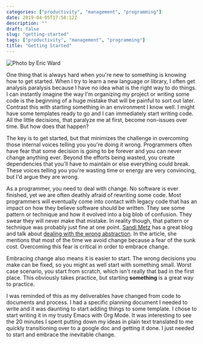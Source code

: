```yaml
---
categories: ["productivity", "management", "programming"]
date: 2019-04-05T17:58:12Z
description: ""
draft: false
slug: "getting-started"
tags: ["productivity", "management", "programming"]
title: "Getting Started"
---
```

![Photo by Eric Ward](https://images.unsplash.com/photo-1493284513035-138df3462fe2?ixlib=rb-1.2.1&q=80&fm=jpg&crop=entropy&cs=tinysrgb&w=1080&fit=max&ixid=eyJhcHBfaWQiOjExNzczfQ")


One thing that is always hard when you're new to something is knowing how to get started. When I try to learn a new language or library, I often get analysis paralysis because I have no idea what is the right way to do things. I can instantly imagine the way I'm organizing my project or writing some code is the beginning of a huge mistake that will be painful to sort out later. Contrast this with starting something in an environment I know well. I might have some templates ready to go and I can immediately start writing code. All the little decisions, that paralyze me at first, become non-issues over time. But how does that happen?

The key is to get started, but that minimizes the challenge in overcoming those internal voices telling you you're doing it wrong. Programmers often have fear that some decision is going to be forever and you can never change anything ever. Beyond the efforts being wasted, you create dependencies that you'll have to maintain or else everything could break. These voices telling you you're wasting time or energy are very convincing, but I'd argue they are wrong.

As a programmer, you need to deal with change. No software is ever finished, yet we are often deathly afraid of rewriting some code. Most programmers will eventually come into contact with legacy code that has an impact on how they believe software should be written. They see some pattern or technique and how it evolved into a big blob of confusion. They swear they will never make that mistake. In reality though, that pattern or technique was probably just fine at one point. [Sandi Metz](https://www.sandimetz.com/) has a great blog and talk about [dealing with the wrong abstraction](https://www.sandimetz.com/blog/2016/1/20/the-wrong-abstraction). In the article, she mentions that most of the time we avoid change because a fear of the sunk cost. Overcoming this fear is critical in order to embrace change.

Embracing change also means it is easier to start. The wrong decisions you make can be fixed, so you might as well start with something small. Worst case scenario, you start from scratch, which isn't really that bad in the first place. This obviously takes practice, but starting **something** is a great way to practice.

I was reminded of this as my deliverables have changed from code to documents and process. I had a specific planning document I needed to write and it was daunting to start adding things to some template. I chose to start writing it in my trusty Emacs with Org Mode. It was interesting to see the 20 minutes I spent putting down my ideas in plain text translated to me quickly transitioning over to a google doc and getting it done. I just needed to start and embrace the inevitable change.
